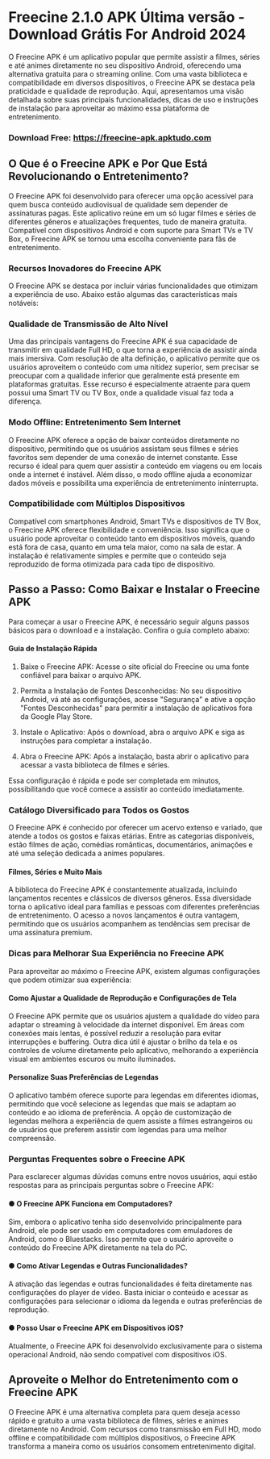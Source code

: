 # Freecine 2.1.0 APK Última versão - Download Grátis For Android 2024
O Freecine APK é um aplicativo popular que permite assistir a filmes, séries e até animes diretamente no seu dispositivo Android, oferecendo uma alternativa gratuita para o streaming online. Com uma vasta biblioteca e compatibilidade em diversos dispositivos, o Freecine APK se destaca pela praticidade e qualidade de reprodução. Aqui, apresentamos uma visão detalhada sobre suas principais funcionalidades, dicas de uso e instruções de instalação para aproveitar ao máximo essa plataforma de entretenimento.

### Download Free: https://freecine-apk.apktudo.com

## O Que é o Freecine APK e Por Que Está Revolucionando o Entretenimento?
O Freecine APK foi desenvolvido para oferecer uma opção acessível para quem busca conteúdo audiovisual de qualidade sem depender de assinaturas pagas. Este aplicativo reúne em um só lugar filmes e séries de diferentes gêneros e atualizações frequentes, tudo de maneira gratuita. Compatível com dispositivos Android e com suporte para Smart TVs e TV Box, o Freecine APK se tornou uma escolha conveniente para fãs de entretenimento.

### Recursos Inovadores do Freecine APK
O Freecine APK se destaca por incluir várias funcionalidades que otimizam a experiência de uso. Abaixo estão algumas das características mais notáveis:

### Qualidade de Transmissão de Alto Nível
Uma das principais vantagens do Freecine APK é sua capacidade de transmitir em qualidade Full HD, o que torna a experiência de assistir ainda mais imersiva. Com resolução de alta definição, o aplicativo permite que os usuários aproveitem o conteúdo com uma nitidez superior, sem precisar se preocupar com a qualidade inferior que geralmente está presente em plataformas gratuitas. Esse recurso é especialmente atraente para quem possui uma Smart TV ou TV Box, onde a qualidade visual faz toda a diferença.

### Modo Offline: Entretenimento Sem Internet
O Freecine APK oferece a opção de baixar conteúdos diretamente no dispositivo, permitindo que os usuários assistam seus filmes e séries favoritos sem depender de uma conexão de internet constante. Esse recurso é ideal para quem quer assistir a conteúdo em viagens ou em locais onde a internet é instável. Além disso, o modo offline ajuda a economizar dados móveis e possibilita uma experiência de entretenimento ininterrupta.

### Compatibilidade com Múltiplos Dispositivos
Compatível com smartphones Android, Smart TVs e dispositivos de TV Box, o Freecine APK oferece flexibilidade e conveniência. Isso significa que o usuário pode aproveitar o conteúdo tanto em dispositivos móveis, quando está fora de casa, quanto em uma tela maior, como na sala de estar. A instalação é relativamente simples e permite que o conteúdo seja reproduzido de forma otimizada para cada tipo de dispositivo.

## Passo a Passo: Como Baixar e Instalar o Freecine APK
Para começar a usar o Freecine APK, é necessário seguir alguns passos básicos para o download e a instalação. Confira o guia completo abaixo:

#### Guia de Instalação Rápida
1. Baixe o Freecine APK: Acesse o site oficial do Freecine ou uma fonte confiável para baixar o arquivo APK.

2. Permita a Instalação de Fontes Desconhecidas: No seu dispositivo Android, vá até as configurações, acesse "Segurança" e ative a opção "Fontes Desconhecidas" para permitir a instalação de aplicativos fora da Google Play Store.

3. Instale o Aplicativo: Após o download, abra o arquivo APK e siga as instruções para completar a instalação.

4. Abra o Freecine APK: Após a instalação, basta abrir o aplicativo para acessar a vasta biblioteca de filmes e séries.

Essa configuração é rápida e pode ser completada em minutos, possibilitando que você comece a assistir ao conteúdo imediatamente.

### Catálogo Diversificado para Todos os Gostos
O Freecine APK é conhecido por oferecer um acervo extenso e variado, que atende a todos os gostos e faixas etárias. Entre as categorias disponíveis, estão filmes de ação, comédias românticas, documentários, animações e até uma seleção dedicada a animes populares.

#### Filmes, Séries e Muito Mais
A biblioteca do Freecine APK é constantemente atualizada, incluindo lançamentos recentes e clássicos de diversos gêneros. Essa diversidade torna o aplicativo ideal para famílias e pessoas com diferentes preferências de entretenimento. O acesso a novos lançamentos é outra vantagem, permitindo que os usuários acompanhem as tendências sem precisar de uma assinatura premium.

### Dicas para Melhorar Sua Experiência no Freecine APK
Para aproveitar ao máximo o Freecine APK, existem algumas configurações que podem otimizar sua experiência:

#### Como Ajustar a Qualidade de Reprodução e Configurações de Tela
O Freecine APK permite que os usuários ajustem a qualidade do vídeo para adaptar o streaming à velocidade da internet disponível. Em áreas com conexões mais lentas, é possível reduzir a resolução para evitar interrupções e buffering. Outra dica útil é ajustar o brilho da tela e os controles de volume diretamente pelo aplicativo, melhorando a experiência visual em ambientes escuros ou muito iluminados.

#### Personalize Suas Preferências de Legendas
O aplicativo também oferece suporte para legendas em diferentes idiomas, permitindo que você selecione as legendas que mais se adaptam ao conteúdo e ao idioma de preferência. A opção de customização de legendas melhora a experiência de quem assiste a filmes estrangeiros ou de usuários que preferem assistir com legendas para uma melhor compreensão.

### Perguntas Frequentes sobre o Freecine APK
Para esclarecer algumas dúvidas comuns entre novos usuários, aqui estão respostas para as principais perguntas sobre o Freecine APK:

#### ● O Freecine APK Funciona em Computadores?
Sim, embora o aplicativo tenha sido desenvolvido principalmente para Android, ele pode ser usado em computadores com emuladores de Android, como o Bluestacks. Isso permite que o usuário aproveite o conteúdo do Freecine APK diretamente na tela do PC.

#### ● Como Ativar Legendas e Outras Funcionalidades?
A ativação das legendas e outras funcionalidades é feita diretamente nas configurações do player de vídeo. Basta iniciar o conteúdo e acessar as configurações para selecionar o idioma da legenda e outras preferências de reprodução.

#### ● Posso Usar o Freecine APK em Dispositivos iOS?
Atualmente, o Freecine APK foi desenvolvido exclusivamente para o sistema operacional Android, não sendo compatível com dispositivos iOS.
## Aproveite o Melhor do Entretenimento com o Freecine APK
O Freecine APK é uma alternativa completa para quem deseja acesso rápido e gratuito a uma vasta biblioteca de filmes, séries e animes diretamente no Android. Com recursos como transmissão em Full HD, modo offline e compatibilidade com múltiplos dispositivos, o Freecine APK transforma a maneira como os usuários consomem entretenimento digital.
